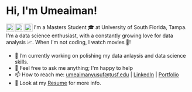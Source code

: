<h1>Hi, I'm Umeaiman! </h1>

[<img align="left" alt="JoshMadakor | LinkedIn" width="22px" src="https://cdn.jsdelivr.net/npm/simple-icons@v3/icons/linkedin.svg" />][linkedin]

[linkedin]: https://www.linkedin.com/in/umeaiman-merchant/

[<img align="left" alt="JoshMadakor | LinkedIn" width="22px" src="https://cdn.jsdelivr.net/npm/simple-icons@3.13.0/icons/github.svg" />][Portfolio]

[Portfolio]: https://umeaimanmerchant.github.io/


[<img align="left" alt="JoshMadakor | LinkedIn" width="22px" src="https://cdn.jsdelivr.net/npm/simple-icons@3.13.0/icons/gmail.svg" />][Gmail]

[Gmail]: mailto:umeaimanyusuf@usf.edu?subject=[GitHub]%20Source%20Umeaiman%20Merchant


I'm a Masters Student 🎓 at University of South Florida, Tampa. I'm a data science enthusiast, with a constantly growing love for data analysis :chart_with_upwards_trend:. When I'm not coding, I watch movies :movie_camera:!

- 🔭 I’m currently working on polishing my data anlaysis and data science skills.
- 💬 Feel free to ask me anything; I'm happy to help
- 📫 How to reach me: umeaimanyusuf@tusf.edu | [LinkedIn](https://www.linkedin.com/in/umeaiman-merchant/) | [Portfolio](https://umeaimanmerchant.github.io/)
- 📝 Look at my [Resume](https://dsandeep0138.github.io/Resume.pdf) for more info.

<!--
- ⚡ Life Philosophy : For things to change for you, you need to change!
  
![github stats](https://github-readme-stats.vercel.app/api?username=umeaimanMerchant&show_icons=true&hide_border=true)


<h3>Senior Software Engineer, Data Analyst</h3>




<h4>🤖 Machine Learning Projects:</h4>

  - [Taxi fare Prediction](https://github.com/umeaimanMerchant/Taxi-Fare-prediction)
  - [Salary Prediction](https://github.com/umeaimanMerchant/SalaryPredictor.git)

    
<h4>📊 Data Visualization Projects:</h4>

- <b> Data visualization using Tableau</b>
  - [House Prices Dashboard](https://public.tableau.com/views/HousingPriceinUS/Dashboard1?:language=en-US&:display_count=n&:origin=viz_share_link)
  - [Indian Engineering Universities Dashboard](https://public.tableau.com/shared/KQH69D533?:display_count=n&:origin=viz_share_link)

- <b> Data visualization using Excel</b>
  - [Coffee Sales Dashboard](https://github.com/umeaimanMerchant/Data_Visualization_Excel/blob/main/README.md)

<h4>👨‍💻 Software Development Project:</h4>

- <b>Python Project (Destop App)</b>
  - [Book Store Destop Application](https://github.com/umeaimanMerchant/Book_Store-Python-Project)

<h4> Blogs:</h4>

  - [A Comprehensive Guide to Exploratory Data Analysis (EDA) with Python code to follow along](https://medium.com/@umeaiman.merchant17/a-comprehensive-guide-to-exploratory-data-analysis-eda-with-python-code-to-follow-along-ba6084348e8a)
  - [Probability Distributions in Data Science: Definitions, Characteristics, and Applications](https://medium.com/@umeaiman.merchant17/probability-distributions-in-data-science-definitions-characteristics-and-applications-813a1c8ec4a9)
  - [Python Charts Made Easy: Unlocking Data Insights with Visualization](https://medium.com/@umeaiman.merchant17/python-charts-made-easy-unlocking-data-insights-with-visualization-8c7f10f14da4)




**joshmadakor1/joshmadakor1** is a ✨ _special_ ✨ repository because its `README.md` (this file) appears on your GitHub profile.

Here are some ideas to get you started:

- 🔭 I’m currently working on ...
- 🌱 I’m currently learning ...
- 👯 I’m looking to collaborate on ...
- 🤔 I’m looking for help with ...
- 💬 Ask me about ...
- 📫 How to reach me: ...
- 😄 Pronouns: ...
- ⚡ Fun fact: ...
-->
